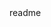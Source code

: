 <snippet>
  <content><![CDATA[
# ${1:Station Meteo IoT}
TODO: Créer une station météo en utilisant des Raspberry Pi
## Installation
TODO: Télécharger simplement ou clonez le projet git
## Usage
TODO: 
1. Télécharger le projet
2. Lancer le script Python ( python mainFlask.py ) sur la Raspberry qui servira d'afficheur
3. Lancer le script Python ( python meteo.py) sur la Raspberry qui enverra les données
4. Installer Jeedom sur la 3eme Raspberry
5. Récupérer les url des Requetes pour les scripts de scénario
6. C'est parti !
]]></content>
  <tabTrigger>readme</tabTrigger>
</snippet>